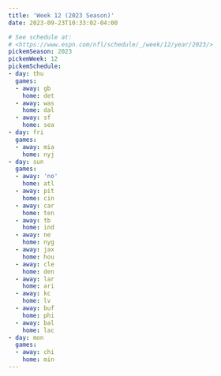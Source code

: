 ```yaml
---
title: 'Week 12 (2023 Season)'
date: 2023-09-23T10:33:02-04:00

# See schedule at:
# <https://www.espn.com/nfl/schedule/_/week/12/year/2023/>
pickemSeason: 2023
pickemWeek: 12
pickemSchedule:
- day: thu
  games:
  - away: gb
    home: det
  - away: was
    home: dal
  - away: sf
    home: sea
- day: fri
  games:
  - away: mia
    home: nyj
- day: sun
  games:
  - away: 'no'
    home: atl
  - away: pit
    home: cin
  - away: car
    home: ten
  - away: tb
    home: ind
  - away: ne
    home: nyg
  - away: jax
    home: hou
  - away: cle
    home: den
  - away: lar
    home: ari
  - away: kc
    home: lv
  - away: buf
    home: phi
  - away: bal
    home: lac
- day: mon
  games:
  - away: chi
    home: min
---
```

